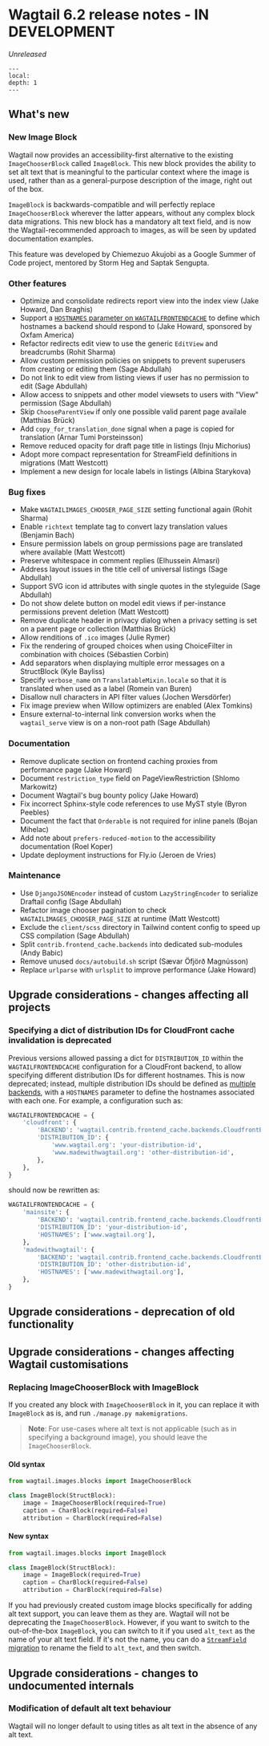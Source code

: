 # Wagtail 6.2 release notes - IN DEVELOPMENT

_Unreleased_

```{contents}
---
local:
depth: 1
---
```

## What's new

### New Image Block

Wagtail now provides an accessibility-first alternative to the existing `ImageChooserBlock` called `ImageBlock`. This new block provides the ability to set alt text that is meaningful to the particular context where the image is used, rather than as a general-purpose description of the image, right out of the box.

`ImageBlock` is backwards-compatible and will perfectly replace `ImageChooserBlock` wherever the latter appears, without any complex block data migrations. This new block has a mandatory alt text field, and is now the Wagtail-recommended approach to images, as will be seen by updated documentation examples.

This feature was developed by Chiemezuo Akujobi as a Google Summer of Code project, mentored by Storm Heg and Saptak Sengupta.

### Other features

 * Optimize and consolidate redirects report view into the index view (Jake Howard, Dan Braghis)
 * Support a [`HOSTNAMES` parameter on `WAGTAILFRONTENDCACHE`](frontendcache_multiple_backends) to define which hostnames a backend should respond to (Jake Howard, sponsored by Oxfam America)
 * Refactor redirects edit view to use the generic `EditView` and breadcrumbs (Rohit Sharma)
 * Allow custom permission policies on snippets to prevent superusers from creating or editing them (Sage Abdullah)
 * Do not link to edit view from listing views if user has no permission to edit (Sage Abdullah)
 * Allow access to snippets and other model viewsets to users with "View" permission (Sage Abdullah)
 * Skip `ChooseParentView` if only one possible valid parent page availale (Matthias Brück)
 * Add `copy_for_translation_done` signal when a page is copied for translation (Arnar Tumi Þorsteinsson)
 * Remove reduced opacity for draft page title in listings (Inju Michorius)
 * Adopt more compact representation for StreamField definitions in migrations (Matt Westcott)
 * Implement a new design for locale labels in listings (Albina Starykova)


### Bug fixes

 * Make `WAGTAILIMAGES_CHOOSER_PAGE_SIZE` setting functional again (Rohit Sharma)
 * Enable `richtext` template tag to convert lazy translation values (Benjamin Bach)
 * Ensure permission labels on group permissions page are translated where available (Matt Westcott)
 * Preserve whitespace in comment replies (Elhussein Almasri)
 * Address layout issues in the title cell of universal listings (Sage Abdullah)
 * Support SVG icon id attributes with single quotes in the styleguide (Sage Abdullah)
 * Do not show delete button on model edit views if per-instance permissions prevent deletion (Matt Westcott)
 * Remove duplicate header in privacy dialog when a privacy setting is set on a parent page or collection (Matthias Brück)
 * Allow renditions of `.ico` images (Julie Rymer)
 * Fix the rendering of grouped choices when using ChoiceFilter in combination with choices (Sébastien Corbin)
 * Add separators when displaying multiple error messages on a StructBlock (Kyle Bayliss)
 * Specify `verbose_name` on `TranslatableMixin.locale` so that it is translated when used as a label (Romein van Buren)
 * Disallow null characters in API filter values (Jochen Wersdörfer)
 * Fix image preview when Willow optimizers are enabled (Alex Tomkins)
 * Ensure external-to-internal link conversion works when the `wagtail_serve` view is on a non-root path (Sage Abdullah)


### Documentation

 * Remove duplicate section on frontend caching proxies from performance page (Jake Howard)
 * Document `restriction_type` field on PageViewRestriction (Shlomo Markowitz)
 * Document Wagtail's bug bounty policy (Jake Howard)
 * Fix incorrect Sphinx-style code references to use MyST style (Byron Peebles)
 * Document the fact that `Orderable` is not required for inline panels (Bojan Mihelac)
 * Add note about `prefers-reduced-motion` to the accessibility documentation (Roel Koper)
 * Update deployment instructions for Fly.io (Jeroen de Vries)

### Maintenance

 * Use `DjangoJSONEncoder` instead of custom `LazyStringEncoder` to serialize Draftail config (Sage Abdullah)
 * Refactor image chooser pagination to check `WAGTAILIMAGES_CHOOSER_PAGE_SIZE` at runtime (Matt Westcott)
 * Exclude the `client/scss` directory in Tailwind content config to speed up CSS compilation (Sage Abdullah)
 * Split `contrib.frontend_cache.backends` into dedicated sub-modules (Andy Babic)
 * Remove unused `docs/autobuild.sh` script (Sævar Öfjörð Magnússon)
 * Replace `urlparse` with `urlsplit` to improve performance (Jake Howard)


## Upgrade considerations - changes affecting all projects

### Specifying a dict of distribution IDs for CloudFront cache invalidation is deprecated

Previous versions allowed passing a dict for `DISTRIBUTION_ID` within the `WAGTAILFRONTENDCACHE` configuration for a CloudFront backend, to allow specifying different distribution IDs for different hostnames. This is now deprecated; instead, multiple distribution IDs should be defined as [multiple backends](frontendcache_multiple_backends), with a `HOSTNAMES` parameter to define the hostnames associated with each one. For example, a configuration such as:

```python
WAGTAILFRONTENDCACHE = {
    'cloudfront': {
        'BACKEND': 'wagtail.contrib.frontend_cache.backends.CloudfrontBackend',
        'DISTRIBUTION_ID': {
            'www.wagtail.org': 'your-distribution-id',
            'www.madewithwagtail.org': 'other-distribution-id',
        },
    },
}
```

should now be rewritten as:

```python
WAGTAILFRONTENDCACHE = {
    'mainsite': {
        'BACKEND': 'wagtail.contrib.frontend_cache.backends.CloudfrontBackend',
        'DISTRIBUTION_ID': 'your-distribution-id',
        'HOSTNAMES': ['www.wagtail.org'],
    },
    'madewithwagtail': {
        'BACKEND': 'wagtail.contrib.frontend_cache.backends.CloudfrontBackend',
        'DISTRIBUTION_ID': 'other-distribution-id',
        'HOSTNAMES': ['www.madewithwagtail.org'],
    },
}
```


## Upgrade considerations - deprecation of old functionality

## Upgrade considerations - changes affecting Wagtail customisations

### Replacing ImageChooserBlock with ImageBlock

If you created any block with `ImageChooserBlock` in it, you can replace it with `ImageBlock` as is, and run `./manage.py makemigrations`.
>**Note**: For use-cases where alt text is not applicable (such as in specifying a background image), you should leave the `ImageChooserBlock`.

#### Old syntax

```python
from wagtail.images.blocks import ImageChooserBlock

class ImageBlock(StructBlock):
    image = ImageChooserBlock(required=True)
    caption = CharBlock(required=False)
    attribution = CharBlock(required=False)
```

#### New syntax

```python
from wagtail.images.blocks import ImageBlock

class ImageBlock(StructBlock):
    image = ImageBlock(required=True)
    caption = CharBlock(required=False)
    attribution = CharBlock(required=False)
```

If you had previously created custom image blocks specifically for adding alt text support, you can leave them as they are. Wagtail will not be deprecating the `ImageChooserBlock`. However, if you want to switch to the out-of-the-box `ImageBlock`, you can switch to it if you used `alt_text` as the name of your alt text field. If it's not the name, you can do a [`StreamField` migration](https://docs.wagtail.org/en/v4.2/advanced_topics/streamfield_migrations.html) to rename the field to `alt_text`, and then switch.

## Upgrade considerations - changes to undocumented internals

### Modification of default alt text behaviour

Wagtail will no longer default to using titles as alt text in the absence of any alt text.
